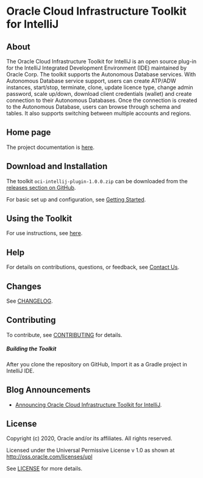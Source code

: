 # Oracle Cloud Infrastructure Toolkit for IntelliJ

## About

The Oracle Cloud Infrastructure Toolkit for IntelliJ is an open source plug-in for the IntelliJ Integrated Development Environment (IDE) maintained by Oracle Corp.
The toolkit supports the Autonomous Database services. With Autonomous Database service support, users can create ATP/ADW instances, start/stop, terminate, clone, update licence type, change admin password, scale up/down, download client credentials (wallet) and create connection to their Autonomous Databases.
Once the connection is created to the Autonomous Database, users can browse through schema and tables.
It also supports switching between multiple accounts and regions.

## Home page 

The project documentation is [here](https://docs.cloud.oracle.com/iaas/Content/API/SDKDocs/intellijtoolkit.htm).

## Download and Installation

The toolkit `oci-intellij-plugin-1.0.0.zip` can be downloaded from the [releases section on GitHub](https://github.com/oracle/oci-toolkit-intellij/releases).

For basic set up and configuration, see [Getting Started](https://docs.cloud.oracle.com/iaas/Content/API/SDKDocs/intellijgettingstarted.htm).

## Using the Toolkit

For use instructions, see [here](https://docs.cloud.oracle.com/iaas/Content/API/SDKDocs/intellijusing.htm).

## Help

For details on contributions, questions, or feedback, see [Contact Us](https://docs.cloud.oracle.com/iaas/Content/API/SDKDocs/intellijtoolkit.htm#ContactUs).

## Changes

See [CHANGELOG](/CHANGELOG.md).

## Contributing

To contribute, see [CONTRIBUTING](/CONTRIBUTING.md) for details.

##### Building the Toolkit

After you clone the repository on GitHub, 
Import it as a Gradle project in IntelliJ IDE.

## Blog Announcements

- [Announcing Oracle Cloud Infrastructure Toolkit for IntelliJ](https://blogs.oracle.com/cloud-infrastructure/announcing-oracle-cloud-infrastructure-toolkit-for-intellij).

## License

Copyright (c) 2020, Oracle and/or its affiliates. All rights reserved.

Licensed under the Universal Permissive License v 1.0 as shown at http://oss.oracle.com/licenses/upl

See [LICENSE](/LICENSE.txt) for more details.
